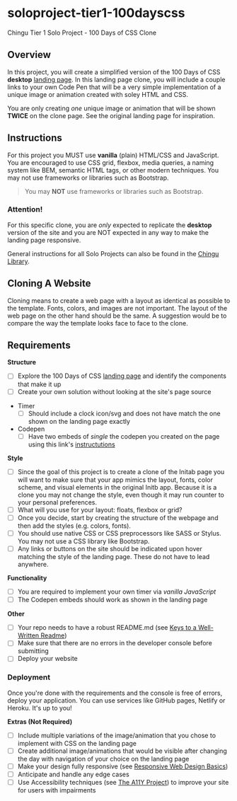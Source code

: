 # soloproject-tier1-100dayscss
Chingu Tier 1 Solo Project - 100 Days of CSS Clone

## Overview

In this project, you will create a simplified version of the 100 Days of CSS **desktop** [landing page](https://100dayscss.com/). In this landing page clone, you will include a couple links to your own Code Pen that will be a very simple implementation of a unique image or animation created with soley HTML and CSS.

You are only creating *one* unique image or animation that will be shown **TWICE** on the clone page. See the original landing page for inspiration.

## Instructions

For this project you MUST use **vanilla** (plain) HTML/CSS and JavaScript. You are encouraged to use CSS grid, flexbox, media queries, a naming system like BEM, semantic HTML tags, or other modern techniques. You may not use frameworks or libraries such as Bootstrap.

> You may **NOT** use frameworks or libraries such as Bootstrap.

### Attention!

For this specific clone, you are *only* expected to replicate the **desktop** version of the site and you are NOT expected in any way to make the landing page responsive.

General instructions for all Solo Projects can also be found in the [Chingu Library](https://voyage.docs.chingu.io/prework/howwork).

## Cloning A Website 

Cloning means to create a web page with a layout as identical as possible to the template. Fonts, colors, and images are not important. The layout of the web page on the other hand should be the same. A suggestion would be to compare the way the template looks face to face to the clone.

## Requirements

**Structure**

- [ ] Explore the 100 Days of CSS [landing page](https://100dayscss.com/) and identify the components that make it up
- [ ] Create your own solution without looking at the site's page source
- Timer
     - [ ] Should include a clock icon/svg and does not have match the one shown on the landing page exactly
- Codepen
     - [ ] Have two embeds of *single* the codepen you created on the page using this link's [instructutions](https://codepen.io/embeds)
 
 **Style**
- [ ] Since the goal of this project is to create a clone of the Initab page you will want to make sure that your app mimics the layout, fonts, color scheme, and visual elements in the original Initb app. Because it is a clone you may not change the style, even though it may run counter to your personal preferences.
- [ ] What will you use for your layout: floats, flexbox or grid?
- [ ] Once you decide, start by creating the structure of the webpage and then add the styles (e.g. colors, fonts).
- [ ] You should use native CSS or CSS preprocessors like SASS or Stylus. You may not use a CSS library like Bootstrap.
- [ ] Any links or buttons on the site should be indicated upon hover matching the style of the landing page. These do not have to lead anywhere.

**Functionality**

- [ ] You are required to implement your own timer via *vanilla JavaScript*
- [ ] The Codepen embeds should work as shown in the landing page

**Other** 

- [ ] Your repo needs to have a robust README.md (see [Keys to a Well-Written Readme](https://medium.com/chingu/keys-to-a-well-written-readme-55c53d34fe6d))
- [ ] Make sure that there are no errors in the developer console before submitting
- [ ] Deploy your website

### Deployment

 Once you're done with the requirements and the console is free of errors, deploy your application. You can use services like GitHub pages, Netlify or Heroku. It's up to you!

**Extras (Not Required)**

- [ ] Include multiple variations of the image/animation that you chose to implement with CSS on the landing page
- [ ] Create additional image/animations that would be visible after changing the day with navigation of your choice on the landing page
- [ ] Make your design fully responsive (see [Responsive Web Design Basics](https://developers.google.com/web/fundamentals/design-and-ux/responsive))
- [ ] Anticipate and handle any edge cases
- [ ] Use Accessibility techniques (see [The A11Y Project](https://a11yproject.com/)) to improve your site for users with impairments
